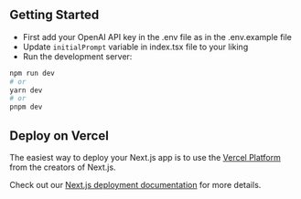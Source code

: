 ## Getting Started

- First add your OpenAI API key in the .env file as in the .env.example file
- Update `initialPrompt` variable in index.tsx file to your liking
- Run the development server:

```bash
npm run dev
# or
yarn dev
# or
pnpm dev
```

## Deploy on Vercel

The easiest way to deploy your Next.js app is to use
the [Vercel Platform](https://vercel.com/new?utm_medium=default-template&filter=next.js&utm_source=create-next-app&utm_campaign=create-next-app-readme)
from the creators of Next.js.

Check out our [Next.js deployment documentation](https://nextjs.org/docs/deployment) for more details.
